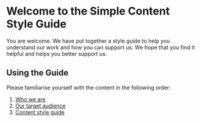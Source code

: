 
# Welcome to the Simple Content Style Guide
You are welcome. We have put together a style guide to help you understand our work and how you can support us. We hope that you find it helpful and helps you better support us.

## Using the Guide
Please familiarise yourself with the content in the following order:

1. [Who we are](https://github.com/basifat/simplecontent/blob/main/00-who-we-are.md "who we are")
2. [Our target audience](https://github.com/basifat/simplecontent/blob/main/01-target-audience.md "Our target audience")
3. [Content style guide](https://github.com/basifat/simplecontent/blob/main/03-content-style-guide.md "Our target audience")

